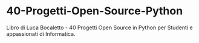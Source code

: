 # 40-Progetti-Open-Source-Python
Libro di Luca Bocaletto - 40 Progetti Open Source in Python per Studenti e appassionati di Informatica.
